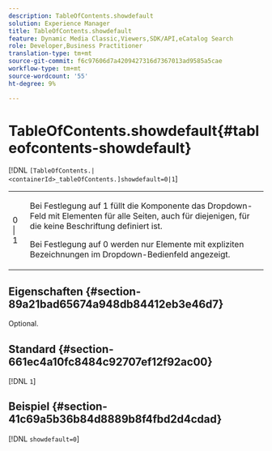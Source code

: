 ```yaml
---
description: TableOfContents.showdefault
solution: Experience Manager
title: TableOfContents.showdefault
feature: Dynamic Media Classic,Viewers,SDK/API,eCatalog Search
role: Developer,Business Practitioner
translation-type: tm+mt
source-git-commit: f6c97606d7a4209427316d7367013ad9585a5cae
workflow-type: tm+mt
source-wordcount: '55'
ht-degree: 9%

---
```



# TableOfContents.showdefault{#tableofcontents-showdefault}

[!DNL `[TableOfContents.|<containerId>_tableOfContents.]showdefault=0|1`]

<table id="table_BE34F807437C4955A2A640495E05138F"> 
 <tbody> 
  <tr> 
   <td> <p> <span class="codeph"> 0 | 1</span> </p> </td> 
   <td> <p> Bei Festlegung auf <span class="codeph"> 1</span> füllt die Komponente das Dropdown-Feld mit Elementen für alle Seiten, auch für diejenigen, für die keine Beschriftung definiert ist. </p> <p>Bei Festlegung auf <span class="codeph"> 0</span> werden nur Elemente mit expliziten Bezeichnungen im Dropdown-Bedienfeld angezeigt. </p> </td> 
  </tr> 
 </tbody> 
</table>

## Eigenschaften {#section-89a21bad65674a948db84412eb3e46d7}

Optional.

## Standard {#section-661ec4a10fc8484c92707ef12f92ac00}

[!DNL `1`]

## Beispiel {#section-41c69a5b36b84d8889b8f4fbd2d4cdad}

[!DNL `showdefault=0`]
